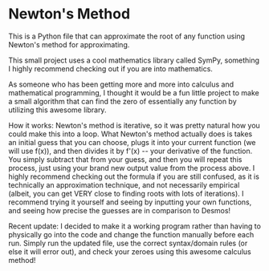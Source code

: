 # Newton's Method
This is a Python file that can approximate the root of any function using Newton's method for approximating.

This small project uses a cool mathematics library called SymPy, something I highly recommend checking out if you are into mathematics. 

As someone who has been getting more and more into calculus and mathematical programming, I thought it would be a fun little project to make a small algorithm that can find the zero of essentially any function by utilizing this awesome library.

How it works: Newton's method is iterative, so it was pretty natural how you could make this into a loop. What Newton's method actually does is takes an initial guess that you can choose, plugs it into your current function (we will use f(x)), and then divides it by f'(x) -- your derivative of the function. You simply subtract that from your guess, and then you will repeat this process, just using your brand new output value from the process above. I highly recommend checking out the formula if you are still confused, as it is technically an approximation technique, and not necessarily empirical (albeit, you can get VERY close to finding roots with lots of iterations). I recommend trying it yourself and seeing by inputting your own functions, and seeing how precise the guesses are in comparison to Desmos! 

Recent update: I decided to make it a working program rather than having to physically go into the code and change the function manually before each run. Simply run the updated file, use the correct syntax/domain rules (or else it will error out), and check your zeroes using this awesome calculus method!
